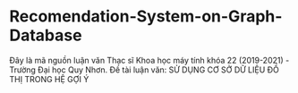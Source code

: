 # Recomendation-System-on-Graph-Database
Đây là mã nguồn luận văn Thạc sĩ Khoa học máy tính khóa 22 (2019-2021) - Trường Đại học Quy Nhơn.
Đề tài luận văn: SỬ DỤNG CƠ SỞ DỮ LIỆU ĐỒ THỊ TRONG HỆ GỢI Ý
